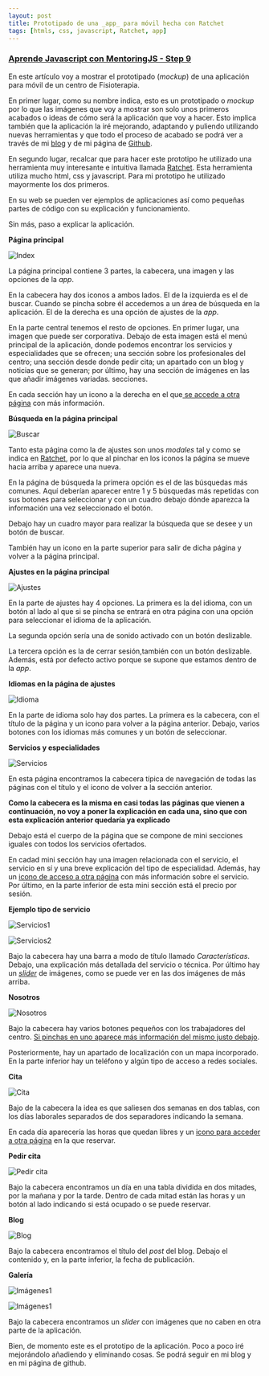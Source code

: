 ```yaml
---
layout: post
title: Prototipado de una _app_ para móvil hecha con Ratchet
tags: [htmls, css, javascript, Ratchet, app]
---
```

### [Aprende Javascript con MentoringJS - Step 9 ](http://MentoringJS.com)

En este artículo voy a mostrar el prototipado (_mockup_) de una aplicación para móvil de un centro de Fisioterapia.

En primer lugar, como su nombre indica, esto es un prototipado o _mockup_ por lo que las imágenes que voy a mostrar son solo unos primeros acabados o ideas de cómo será la aplicación que voy a hacer. Esto implica también que la aplicación la iré mejorando, adaptando y puliendo utilizando nuevas herramientas y que todo el proceso de acabado se podrá ver a través de mi [blog](https://felipefcor.github.io/) y de mi página de [Github](https://github.com/felipefcor/Proyecto-app).

En segundo lugar, recalcar que para hacer este prototipo he utilizado una herramienta muy interesante e intuitiva llamada [Ratchet](http://goratchet.com/getting-started/).
Esta herramienta utiliza mucho html, css y javascript. Para mi prototipo he utilizado mayormente los dos primeros.

En su web se pueden ver ejemplos de aplicaciones así como pequeñas partes de código con su explicación y funcionamiento.

Sin más, paso a explicar la aplicación.

**Página principal**

![Index](https://raw.githubusercontent.com/felipefcor/Proyecto-app/master/img/index.png "Página principal")

La página principal contiene 3 partes, la cabecera, una imagen y las opciones de la _app_.

En la cabecera hay dos iconos a ambos lados. El de la izquierda es el de buscar. Cuando se pincha sobre él accedemos a un área de búsqueda en la aplicación. El de la derecha es una opción de ajustes de la _app_.

En la parte central tenemos el resto de opciones. En primer lugar, una imagen que puede ser corporativa. Debajo de esta imagen está el menú principal de la aplicación, donde podemos encontrar los servicios y especialidades que se ofrecen; una sección sobre los profesionales del centro; una sección desde donde pedir cita; un apartado con un blog y noticias que se generan; por último, hay una sección de imágenes en las que añadir imágenes variadas. secciones.

En cada sección hay un icono a la derecha en el que[ se accede a otra página](http://goratchet.com/one.html#push) con más información.


**Búsqueda en la página principal**

![Buscar](https://raw.githubusercontent.com/felipefcor/Proyecto-app/master/img/buscar.png "Buscar")

Tanto esta página como la de ajustes son unos _modales_ tal y como se indica en [Ratchet](http://goratchet.com/components/#modals), por lo que al pinchar en los iconos la página se mueve hacia arriba y aparece una nueva.

En la página de búsqueda la primera opción es el de las búsquedas más comunes. Aquí deberían aparecer entre 1 y 5 búsquedas más repetidas con sus botones para seleccionar y con un cuadro debajo dónde aparezca la información una vez seleccionado el botón.

Debajo hay un cuadro mayor para realizar la búsqueda que se desee y un botón de buscar.

También hay un icono en la parte superior para salir de dicha página y volver a la página principal.


 **Ajustes en la página principal**

![Ajustes](https://raw.githubusercontent.com/felipefcor/Proyecto-app/master/img/ajustes.png "Ajustes")

En la parte de ajustes hay 4 opciones.
La primera es la del idioma, con un botón al lado al que si se pincha se entrará en otra página con una opción para seleccionar el idioma de la aplicación.

La segunda opción sería una de sonido activado con un botón deslizable.

La tercera opción es la de cerrar sesión,también con un botón deslizable. Además, está por defecto activo porque se supone que estamos dentro de la _app_.


**Idiomas en la página de ajustes**

![Idioma](https://raw.githubusercontent.com/felipefcor/Proyecto-app/master/img/idiomas.png "Idiomas")

En la parte de idioma solo hay dos partes.
La primera es la cabecera, con el título de la página y un icono para volver a la página anterior.
Debajo, varios botones con los idiomas más comunes y un botón de seleccionar.


**Servicios y especialidades**

![Servicios](https://raw.githubusercontent.com/felipefcor/Proyecto-app/master/img/servicios.png "Servicios")

En esta página encontramos la cabecera típica de navegación de todas las páginas con el título y el icono de volver a la sección anterior.

**Como la cabecera es la misma en casi todas las páginas que vienen a continuación, no voy a poner la explicación en cada una, sino que con esta explicación anterior quedaría ya explicado**

Debajo está el cuerpo de la página que se compone de mini secciones iguales con todos los servicios ofertados.

En cadad mini sección hay una imagen relacionada con el servicio, el servicio en sí y una breve explicación del tipo de especialidad. Además, hay un [icono de acceso a otra página](http://goratchet.com/one.html#push) con más información sobre el servicio. Por último, en la parte inferior de esta mini sección está el precio por sesión.


**Ejemplo tipo de servicio**

![Servicios1](https://raw.githubusercontent.com/felipefcor/Proyecto-app/master/img/ganchos1.png "Especialidad")

![Servicios2](https://raw.githubusercontent.com/felipefcor/Proyecto-app/master/img/ganchos2.png "Especialidad")

Bajo la cabecera hay una barra a modo de título llamado _Características_. Debajo, una explicación más detallada del servicio o técnica. Por último hay un [_slider_](http://goratchet.com/one.html#sliders) de imágenes, como se puede ver en las dos imágenes de más arriba.



**Nosotros**

![Nosotros](https://raw.githubusercontent.com/felipefcor/Proyecto-app/master/img/nosotros.png "Nosotros")

Bajo la cabecera hay varios botones pequeños con los trabajadores del centro. [Si pinchas en uno aparece más información del mismo justo debajo](http://goratchet.com/one.html#segmentedControls).

Posteriormente, hay un apartado de localización con un mapa incorporado.
En la parte inferior hay un teléfono y algún tipo de acceso a redes sociales.


**Cita**

![Cita](https://raw.githubusercontent.com/felipefcor/Proyecto-app/master/img/cita.png "Cita")

Bajo de la cabecera la idea es que saliesen dos semanas en dos tablas, con los días laborales separados de dos separadores indicando la semana.

En cada día aparecería las horas que quedan libres y un [icono para acceder a otra página](http://goratchet.com/one.html#push) en la que reservar.


**Pedir cita**

![Pedir cita](https://raw.githubusercontent.com/felipefcor/Proyecto-app/master/img/lunes.png "Pedir cita")

Bajo la cabecera encontramos un día en una tabla dividida en dos mitades, por la mañana y por la tarde. Dentro de cada mitad están las horas y un botón al lado indicando si está ocupado o se puede reservar.


**Blog**

![Blog](https://raw.githubusercontent.com/felipefcor/Proyecto-app/master/img/blog.png "Blog")

Bajo la cabecera encontramos el título del _post_ del blog. Debajo el contenido y, en la parte inferior, la fecha de publicación.


**Galería**

![Imágenes1](https://raw.githubusercontent.com/felipefcor/Proyecto-app/master/img/imagenes1.png "Galería")

![Imágenes1](https://raw.githubusercontent.com/felipefcor/Proyecto-app/master/img/imagenes2.png "Galería")

Bajo la cabecera encontramos un _slider_ con imágenes que no caben en otra parte de la aplicación.


Bien, de momento este es el prototipo de la aplicación. Poco a poco iré mejorándolo añadiendo y eliminando cosas. Se podrá seguir en mi blog y en mi página de github.
